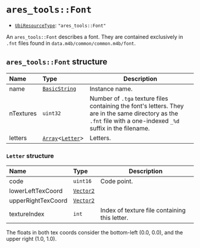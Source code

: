 # `ares_tools::Font`

- [`UbiResourceType`](./index.md#ubiresourcetype-string): `"ares_tools::Font"`

An `ares_tools::Font` describes a font. They are contained exclusively in `.fnt` files found in `data.m4b/common/common.m4b/font`.

## `ares_tools::Font` structure

| Name | Type | Description |
| :-- | :-- | --- |
| name | [`BasicString`](../base.md#basicstring-structure) | Instance name. |
| nTextures | `uint32` | Number of `.tga` texture files containing the font's letters. They are in the same directory as the `.fnt` file with a one-indexed `_%d` suffix in the filename. |
| letters | [`Array`](../base.md#array-structure)<[`Letter`](#letter-structure)> | Letters. |

### `Letter` structure

| Name | Type | Description |
| :-- | :-- | --- |
| code | `uint16` | Code point. |
| lowerLeftTexCoord | [`Vector2`](../base.md#vector2-structure) |  |
| upperRightTexCoord | [`Vector2`](../base.md#vector2-structure) |  |
| textureIndex | `int` | Index of texture file containing this letter. |

The floats in both tex coords consider the bottom-left (0.0, 0.0), and the upper right (1.0, 1.0).

